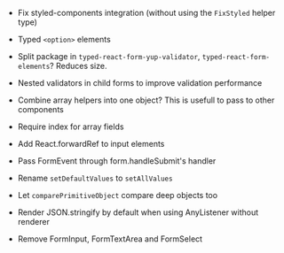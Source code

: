 -   Fix styled-components integration (without using the `FixStyled` helper type)
-   Typed `<option>` elements
-   Split package in `typed-react-form-yup-validator`, `typed-react-form-elements`? Reduces size.
-   Nested validators in child forms to improve validation performance
-   Combine array helpers into one object? This is usefull to pass to other components
-   Require index for array fields
-   Add React.forwardRef to input elements
-   Pass FormEvent through form.handleSubmit's handler
-   Rename `setDefaultValues` to `setAllValues`
-   Let `comparePrimitiveObject` compare deep objects too
-   Render JSON.stringify by default when using AnyListener without renderer

-   Remove FormInput, FormTextArea and FormSelect
